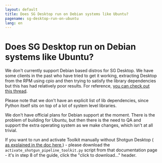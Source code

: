 ```yaml
---
layout: default
title: Does SG Desktop run on Debian systems like Ubuntu?
pagename: sg-desktop-run-on-ubuntu
lang: en
---
```


# Does SG Desktop run on Debian systems like Ubuntu?

We don't currently support Debian based distros for SG Desktop. We have some clients in the past who have tried to get 
it working, extracting Desktop from the RPM using cpio and then trying to satisfy the library dependencies but this has 
had relatively poor results. For reference, 
[you can check out this thread](https://groups.google.com/a/shotgunsoftware.com/d/msg/shotgun-dev/nNBg4CKNBLc/naiGlJowBAAJ).

Please note that we don't have an explicit list of lib dependencies, since Python itself sits on top of a lot of 
system level libraries.

We don't have official plans for Debian support at the moment. There is the problem of building for Ubuntu, 
but then there is the need to QA and support the extra operating system as we make changes, which isn't at all trivial.

If you want to run and activate Toolkit manually without Shotgun Desktop (
[as explained in the doc here](https://support.shotgunsoftware.com/hc/en-us/articles/219033208#Step%208.%20Run%20the%20activation%20script),) - please 
download the `activate_shotgun_pipeline_toolkit.py` script from that documentation page - it's in step 8 of the guide,
 click the "click to download..." header.